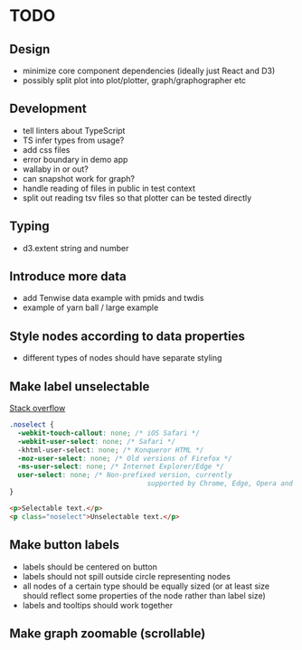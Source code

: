 # TODO

## Design

- minimize core component dependencies (ideally just React and D3)
- possibly split plot into plot/plotter, graph/graphographer etc

## Development

- tell linters about TypeScript
- TS infer types from usage?
- add css files
- error boundary in demo app
- wallaby in or out?
- can snapshot work for graph?
- handle reading of files in public in test context
- split out reading tsv files so that plotter can be tested directly

## Typing

- d3.extent string and number

## Introduce more data

- add Tenwise data example with pmids and twdis
- example of yarn ball / large example

## Style nodes according to data properties

- different types of nodes should have separate styling

## Make label unselectable

[Stack overflow](https://stackoverflow.com/questions/826782/how-to-disable-text-selection-highlighting)

```css
.noselect {
  -webkit-touch-callout: none; /* iOS Safari */
  -webkit-user-select: none; /* Safari */
  -khtml-user-select: none; /* Konqueror HTML */
  -moz-user-select: none; /* Old versions of Firefox */
  -ms-user-select: none; /* Internet Explorer/Edge */
  user-select: none; /* Non-prefixed version, currently
                                  supported by Chrome, Edge, Opera and Firefox */
}
```

```html
<p>Selectable text.</p>
<p class="noselect">Unselectable text.</p>
```

## Make button labels

- labels should be centered on button
- labels should not spill outside circle representing nodes
- all nodes of a certain type should be equally sized (or at least size should reflect some properties of the node rather than label size)
- labels and tooltips should work together

## Make graph zoomable (scrollable)
